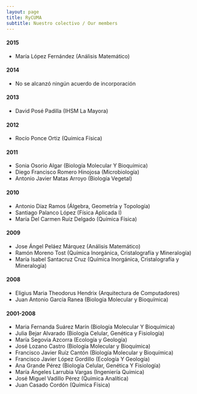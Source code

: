 ```yaml
---
layout: page
title: RyCUMA
subtitle: Nuestro colectivo / Our members
---
```


#### 2015
- María López Fernández (Análisis Matemático)

#### 2014
- No se alcanzó ningún acuerdo de incorporación

#### 2013
- David Posé Padilla (IHSM La Mayora)

#### 2012
- Rocío Ponce Ortiz (Química Física)

#### 2011
- Sonia Osorio Algar (Biología Molecular Y Bioquímica)
- Diego Francisco Romero Hinojosa (Microbiología)
- Antonio Javier Matas Arroyo (Biología Vegetal)

#### 2010
- Antonio Díaz Ramos (Álgebra, Geometría y Topología)
- Santiago Palanco López (Física Aplicada I)
- María Del Carmen Ruíz Delgado (Química Física)

#### 2009
- Jose Ángel Peláez Márquez (Análisis Matemático)
- Ramón Moreno Tost (Química Inorgánica, Cristalografía y Mineralogía)
- María Isabel Santacruz Cruz (Química Inorgánica, Cristalografía y Mineralogía)

#### 2008
- Eligius Maria Theodorus Hendrix (Arquitectura de Computadores)
- Juan Antonio García Ranea (Biología Molecular y Bioquímica)
  
  
#### 2001-2008
- Maria Fernanda Suárez Marín (Biología Molecular Y Bioquímica)
- Julia Bejar Alvarado (Biología Celular, Genética y Fisiología)
- María Segovia Azcorra (Ecología y Geología)
- José Lozano Castro (Biología Molecular y Bioquímica)
- Francisco Javier Ruíz Cantón (Biología Molecular y Bioquímica)
- Francisco Javier López Gordillo (Ecología Y Geología)
- Ana Grande Pérez (Biología Celular, Genética Y Fisiología)
- María Ángeles Larrubia Vargas (Ingeniería Química)
- José Miguel Vadillo Pérez (Química Analítica)
- Juan Casado Cordón (Química Física)

